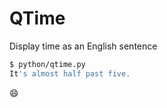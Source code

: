 # QTime

Display time as an English sentence

```sh
$ python/qtime.py
It's almost half past five.
```

:smile:

